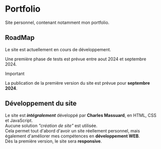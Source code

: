 # Portfolio

Site personnel, contenant notamment mon portfolio.

## RoadMap

Le site est actuellement en cours de développement.

Une première phase de tests est prévue entre aout 2024 et septembre 2024.

> [!IMPORTANT]
> La publication de la première version du site est prévue pour **septembre 2024**.

## Développement du site

Le site est ___intégralement___ développé par **Charles Massuard**, en HTML, CSS et JavaScript.  
Aucune solution *"création de site"* est utilisée.  
Cela permet tout d'abord d'avoir un site réellement personnel, mais également d'améliorer mes compétences en **développement WEB**.  
Dès la première version, le site sera **responsive**.

